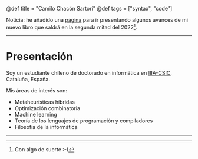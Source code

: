 @def title = "Camilo Chacón Sartori"
@def tags = ["syntax", "code"]

Noticia: he añadido una [página](/principios-de-programacion/) para ir presentando algunos avances de mi nuevo libro que saldrá en la segunda mitad del 2022[^1].

---

# Presentación

 <!-- \tableofcontents you can use \toc as well -->

Soy un estudiante chileno de doctorado en informática en [IIIA-CSIC](https://www.iiia.csic.es/en-us/people/person/?person_id=161), Cataluña, España. 

Mis áreas de interés son:

* Metaheurísticas híbridas
* Optimización combinatoria
* Machine learning
* Teoría de los lenguajes de programación y compiladores
* Filosofía de la informática

---

[^1]: Con algo de suerte :-)